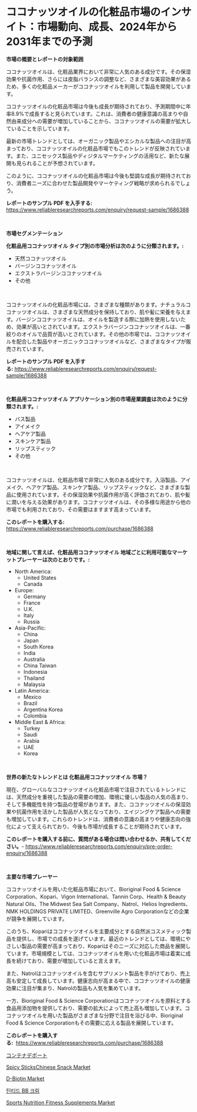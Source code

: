 <p><h1>ココナッツオイルの化粧品市場のインサイト：市場動向、成長、2024年から2031年までの予測</h1></p><p><strong>市場の概要とレポートの対象範囲</strong></p>
<p><p>ココナッツオイルは、化粧品業界において非常に人気のある成分です。その保湿効果や抗菌作用、さらには皮脂バランスの調整など、さまざまな美容効果があるため、多くの化粧品メーカーがココナッツオイルを利用して製品を開発しています。</p><p>ココナッツオイルの化粧品市場は今後も成長が期待されており、予測期間中に年率8.9%で成長すると見られています。これは、消費者の健康意識の高まりや自然由来成分への需要が増加していることから、ココナッツオイルの需要が拡大していることを示しています。</p><p>最新の市場トレンドとしては、オーガニック製品やエシカルな製品への注目が高まっており、ココナッツオイルの化粧品市場でもこのトレンドが反映されています。また、ユニセックス製品やディジタルマーケティングの活用など、新たな展開も見られることが予想されています。</p><p>このように、ココナッツオイルの化粧品市場は今後も堅調な成長が期待されており、消費者ニーズに合わせた製品開発やマーケティング戦略が求められるでしょう。</p></p>
<p><strong>レポートのサンプル PDF を入手する:</strong> <a href="https://www.reliableresearchreports.com/enquiry/request-sample/1686388">https://www.reliableresearchreports.com/enquiry/request-sample/1686388</a></p>
<p>&nbsp;</p>
<p><strong>市場セグメンテーション</strong></p>
<p><strong>化粧品用ココナッツオイル タイプ別の市場分析は次のように分類されます。:</strong></p>
<p><ul><li>天然ココナッツオイル</li><li>バージンココナッツオイル</li><li>エクストラバージンココナッツオイル</li><li>その他</li></ul></p>
<p>&nbsp;</p>
<p><p>ココナッツオイルの化粧品市場には、さまざまな種類があります。ナチュラルココナッツオイルは、さまざまな天然成分を保持しており、肌や髪に栄養を与えます。バージンココナッツオイルは、オイルを製造する際に加熱を使用しないため、効果が高いとされています。エクストラバージンココナッツオイルは、一番絞りのオイルで品質が高いとされています。その他の市場では、ココナッツオイルを配合した製品やオーガニックココナッツオイルなど、さまざまなタイプが販売されています。</p></p>
<p><strong>レポートのサンプル PDF を入手する:</strong>&nbsp;<a href="https://www.reliableresearchreports.com/enquiry/request-sample/1686388">https://www.reliableresearchreports.com/enquiry/request-sample/1686388</a></p>
<p>&nbsp;</p>
<p><strong> 化粧品用ココナッツオイル アプリケーション別の市場産業調査は次のように分類されます。:</strong></p>
<p><ul><li>バス製品</li><li>アイメイク</li><li>ヘアケア製品</li><li>スキンケア製品</li><li>リップスティック</li><li>その他</li></ul></p>
<p>&nbsp;</p>
<p><p>ココナッツオイルは、化粧品市場で非常に人気のある成分です。入浴製品、アイメイク、ヘアケア製品、スキンケア製品、リップスティックなど、さまざまな製品に使用されています。その保湿効果や抗菌作用が高く評価されており、肌や髪に潤いを与える効果があります。ココナッツオイルは、その多様な用途から他の市場でも利用されており、その需要はますます高まっています。</p></p>
<p><strong>このレポートを購入する:</strong>&nbsp; <a href="https://www.reliableresearchreports.com/purchase/1686388">https://www.reliableresearchreports.com/purchase/1686388</a></p>
<p>&nbsp;</p>
<p><strong>地域に関して言えば、化粧品用ココナッツオイル 地域ごとに利用可能なマーケットプレーヤーは次のとおりです。:</strong></p>
<p><ul>
    <li>
        North America:
        <ul>
            <li>United States</li>
            <li>Canada</li>
        </ul>
    </li>
    <li>
        Europe:
        <ul>
            <li>Germany</li>
            <li>France</li>
            <li>U.K.</li>
            <li>Italy</li>
            <li>Russia</li>
        </ul>
    </li>
    <li>
        Asia-Pacific:
        <ul>
            <li>China</li>
            <li>Japan</li>
            <li>South Korea</li>
            <li>India</li>
            <li>Australia</li>
            <li>China Taiwan</li>
            <li>Indonesia</li>
            <li>Thailand</li>
            <li>Malaysia</li>
        </ul>
    </li>
    <li>
        Latin America:
        <ul>
            <li>Mexico</li>
            <li>Brazil</li>
            <li>Argentina Korea</li>
            <li>Colombia</li>
        </ul>
    </li>
    <li>
        Middle East & Africa:
        <ul>
            <li>Turkey</li>
            <li>Saudi</li>
            <li>Arabia</li>
            <li>UAE</li>
            <li>Korea</li>
        </ul>
    </li>
    </ul></p>
<p>&nbsp;</p>
<p><strong>世界の新たなトレンドとは 化粧品用ココナッツオイル 市場？</strong></p>
<p><p>現在、グローバルなココナッツオイル化粧品市場で注目されているトレンドには、天然成分を重視した製品の需要の増加、環境に優しい製品の人気の高まり、そして多機能性を持つ製品の登場があります。また、ココナッツオイルの保湿効果や抗菌作用を活かした製品が人気となっており、エイジングケア製品への需要も増加しています。これらのトレンドは、消費者の意識の高まりや健康志向の強化によって支えられており、今後も市場が成長することが期待されています。</p></p>
<p><strong>このレポートを購入する前に、質問がある場合は問い合わせるか、共有してください。</strong>- <a href="https://www.reliableresearchreports.com/enquiry/pre-order-enquiry/1686388">https://www.reliableresearchreports.com/enquiry/pre-order-enquiry/1686388</a></p>
<p>&nbsp;</p>
<p><strong>主要な市場プレーヤー</strong></p>
<p><p>ココナッツオイルを用いた化粧品市場において、Bioriginal Food & Science Corporation、Kopari、Vigon International、Tannin Corp、Health & Beauty Natural Oils、The Midwest Sea Salt Company、Natrol、Helios Ingredients、NMK HOLDINGS PRIVATE LIMITED、Greenville Agro Corporationなどの企業が競争を展開しています。</p><p>このうち、Kopariはココナッツオイルを主要成分とする自然派コスメティック製品を提供し、市場での成長を遂げています。最近のトレンドとしては、環境にやさしい製品の需要が高まっており、Kopariはそのニーズに対応した商品を展開しています。市場規模としては、ココナッツオイルを用いた化粧品市場は着実に成長を続けており、需要が増加していると言えます。</p><p>また、Natrolはココナッツオイルを含むサプリメント製品を手がけており、売上高も安定して成長しています。健康志向が高まる中で、ココナッツオイルの健康効果に注目が集まり、Natrolの製品も人気を集めています。</p><p>一方、Bioriginal Food & Science Corporationはココナッツオイルを原料とする食品用添加物を提供しており、需要の拡大によって売上高も増加しています。ココナッツオイルを用いた製品がさまざまな分野で注目を浴びる中、Bioriginal Food & Science Corporationもその需要に応える製品を展開しています。</p></p>
<p><strong>このレポートを購入する:</strong>&nbsp;&nbsp;<a href="https://www.reliableresearchreports.com/purchase/1686388">https://www.reliableresearchreports.com/purchase/1686388</a></p>
<p><p><a href="https://github.com/zjkmgcs938405/Market-Research-Report-List-1/blob/main/79440882643.md">コンテナデポート</a></p><p><a href="https://issuu.com/reportprime-2/docs/spicy-stickschinese-snack-market-size-2030.pptx">Spicy SticksChinese Snack Market</a></p><p><a href="https://github.com/pgtimber/Market-Research-Report-List-1/blob/main/d-biotin-market.md">D-Biotin Market</a></p><p><a href="https://github.com/vsnao330707/Market-Research-Report-List-1/blob/main/35126582215.md">틴티드 BB 크림</a></p><p><a href="https://issuu.com/reportprime-2/docs/sports-nutrition-fitness-supplements-market-size-2">Sports Nutrition Fitness Supplements Market</a></p></p>